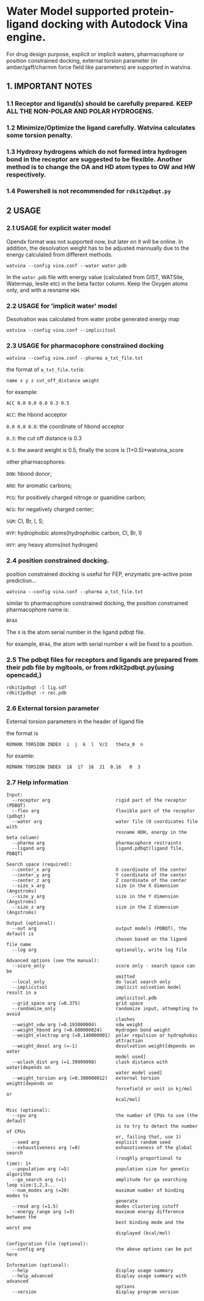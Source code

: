 # Water Model supported protein-ligand docking with Autodock Vina engine. 

For drug design purpose, explicit or implicit waters, pharmacophore or position constrained docking, external torsion parameter (in amber/gaff/charmm force field like parameters) are supported in watvina. 

## 1. IMPORTANT NOTES
### 1.1 Receptor and ligand(s) should be carefully prepared. KEEP ALL THE NON-POLAR AND POLAR HYDROGENS. 
### 1.2 Minimize/Optimize the ligand carefully. Watvina calculates some torsion penalty.
### 1.3 Hydroxy hydrogens which do not formed intra hydrogen bond in the receptor are suggested to be flexible. Another method is to change the OA and HD atom types to OW and HW respectively.
### 1.4 Powershell is not recommended for ```rdkit2pdbqt.py```


## 2 USAGE
### 2.1 USAGE for explicit water model

Opendx format was not supported now, but later on it will be online. In addition, the desolvation weight has to be adjusted mannually due to the energy calculated from different methods.

```
watvina --config vina.conf --water water.pdb
```
In the ```water.pdb``` file with energy value (calculated from GIST, WATSite, Watermap, lesite etc) in the beta factor column. Keep the Oxygen atoms only, and with a resname ```HOH```. 

### 2.2 USAGE for 'implicit water' model

Desolvation was calculated from water probe generated energy map

```
watvina --config vina.conf --implicitsol
```

### 2.3 USAGE for pharmacophore constrained docking

```
watvina --config vina.conf --pharma a_txt_file.txt
```
the format of ```a_txt_file.txt```is:

```name x y z cut_off_distance weight```

for example:

```ACC 0.0 0.0 0.0 0.3 0.5```

```ACC```: the hbond acceptor

```0.0 0.0 0.0```: the coordinate of hbond acceptor 

```0.3```: the cut off distance is 0.3

```0.5```: the award weight is 0.5, finally the score is (1+0.5)*watvina_score

other pharmacophores: 

```DON```: hbond donor;

```ARO```: for aromatic carbons;

```PCG```: for positively charged nitroge or guanidine carbon;

```NCG```: for negatively charged center;

```SGM```: Cl, Br, I, S;

```HYP```: hydrophobic atoms(hydrophobic carbon, Cl, Br, I)

```HVY```: any heavy atoms(not hydrogen)

### 2.4 position constrained docking.

position constrained docking is useful for FEP, enzymatic pre-active pose prediction...

```
watvina --config vina.conf --pharma a_txt_file.txt
```

similar to pharmacophore constrained docking, the position constrained pharmacophore name is:

```BFAX```

The ```X``` is the atom serial number in the ligand pdbqt file.

for example, ```BFA4```, the atom with serial number ```4``` will be fixed to a position.

### 2.5 The pdbqt files for receptors and ligands are prepared from their pdb file by mgltools, or from rdkit2pdbqt.py(using opencadd,)

```
rdkit2pdbqt -l lig.sdf
rdkit2pdbqt -r rec.pdb
```

### 2.6 External torsion parameter

External torsion parameters in the header of ligand file

the format is
```
REMARK TORSION INDEX  i  j  k  l  V/2   theta_0  n
```
for examle:

```
REMARK TORSION INDEX  18  17  16  21  0.16   0  3
```

### 2.7 Help information
```
Input:
  --receptor arg                        rigid part of the receptor (PDBQT)
  --flex arg                            flexible part of the receptor (pdbqt)
  --water arg                           water file (O coordicates file with 
                                        resname HOH, energy in the beta column)
  --pharma arg                          pharmacophore restraints
  --ligand arg                          ligand.pdbqt(ligand file, PDBQT)

Search space (required):
  --center_x arg                        X coordinate of the center
  --center_y arg                        Y coordinate of the center
  --center_z arg                        Z coordinate of the center
  --size_x arg                          size in the X dimension (Angstroms)
  --size_y arg                          size in the Y dimension (Angstroms)
  --size_z arg                          size in the Z dimension (Angstroms)

Output (optional):
  --out arg                             output models (PDBQT), the default is 
                                        chosen based on the ligand file name
  --log arg                             optionally, write log file

Advanced options (see the manual):
  --score_only                          score only - search space can be 
                                        omitted
  --local_only                          do local search only
  --implicitsol                         implicit solvation model result in a 
                                        implicitsol.pdb
  --grid_space arg (=0.375)             grid space
  --randomize_only                      randomize input, attempting to avoid 
                                        clashes
  --weight_vdw arg (=0.193000004)       vdw weight
  --weight_hbond arg (=0.600000024)     Hydrogen bond weight
  --weight_electrop arg (=0.140000001)  polar repulsion or hydrophobic 
                                        attraction
  --weight_desol arg (=-1)              desolvation weight[depends on water 
                                        model used]
  --wclash_dist arg (=1.39999998)       clash distance with water[depends on 
                                        water model used]
  --weight_torsion arg (=0.300000012)   external torsion weight[depends on 
                                        forcefield or unit in kj/mol or 
                                        kcal/mol]

Misc (optional):
  --cpu arg                             the number of CPUs to use (the default 
                                        is to try to detect the number of CPUs 
                                        or, failing that, use 1)
  --seed arg                            explicit random seed
  --exhaustiveness arg (=8)             exhaustiveness of the global search 
                                        (roughly proportional to time): 1+
  --population arg (=5)                 population size for genetic algorithm
  --ga_search arg (=1)                  amplitude for ga searching loop size:1,2,3...
  --num_modes arg (=20)                 maximum number of binding modes to 
                                        generate
  --rmsd arg (=1.5)                     modes clustering cutoff
  --energy_range arg (=3)               maximum energy difference between the 
                                        best binding mode and the worst one 
                                        displayed (kcal/mol)

Configuration file (optional):
  --config arg                          the above options can be put here

Information (optional):
  --help                                display usage summary
  --help_advanced                       display usage summary with advanced 
                                        options
  --version                             display program version

```
